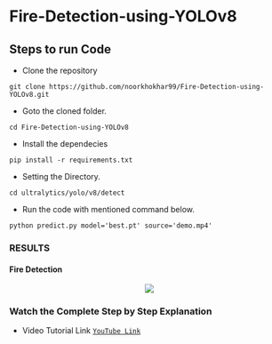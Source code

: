 # Fire-Detection-using-YOLOv8


## Steps to run Code

- Clone the repository
```
git clone https://github.com/noorkhokhar99/Fire-Detection-using-YOLOv8.git
```
- Goto the cloned folder.
```
cd Fire-Detection-using-YOLOv8
```
- Install the dependecies
```
pip install -r requirements.txt

```

- Setting the Directory.
```
cd ultralytics/yolo/v8/detect
```

- Run the code with mentioned command below.
```
python predict.py model='best.pt' source='demo.mp4'

```


### RESULTS

#### Fire Detection 
<p align="center">
<img src="https://github.com/noorkhokhar99/Fire-Detection-using-YOLOv8/blob/main/Orange%20Energic%20Modern%20Tips%20How%20to%20Find%20Ideas%20Youtube%20Thumbnail.png">
</p>



### Watch the Complete Step by Step Explanation

- Video Tutorial Link  [`YouTube Link`](https://www.youtube.com/@Pyresearch/videos)

